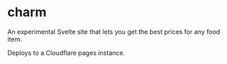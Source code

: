 # charm

An experimental Svelte site that lets you get the best prices for any food item.

Deploys to a Cloudflare pages instance.
